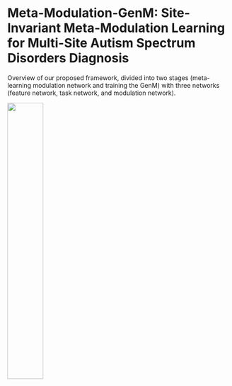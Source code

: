 # Meta-Modulation-GenM: Site-Invariant Meta-Modulation Learning for Multi-Site Autism Spectrum Disorders Diagnosis
Overview of our proposed framework, divided into two stages (meta-learning modulation network and training the GenM) with three networks (feature network, task network, and modulation network).

<img src="https://user-images.githubusercontent.com/93511958/153348642-cc7e3cab-07d6-4e46-82a9-e970bdb445d5.png" width="40%">
